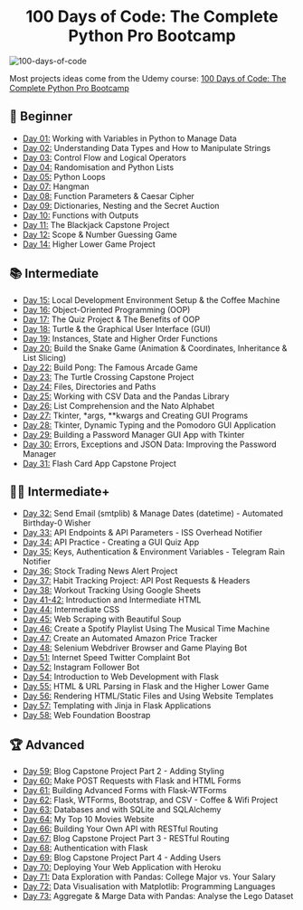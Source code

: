 <h1 align="center">100 Days of Code: The Complete Python Pro Bootcamp
</h1>

![100-days-of-code](https://user-images.githubusercontent.com/98851253/155425637-9ac7250e-52a3-429a-a679-ac619f5ff6ea.gif)

Most projects ideas come from the Udemy course: [100 Days of Code: The Complete Python Pro Bootcamp](https://www.udemy.com/course/100-days-of-code/)

## 🔰 Beginner 
- [Day 01:](day-001) Working with Variables in Python to Manage Data
- [Day 02:](day-002) Understanding Data Types and How to Manipulate Strings
- [Day 03:](day-003) Control Flow and Logical Operators
- [Day 04:](day-004) Randomisation and Python Lists
- [Day 05:](day-005) Python Loops
- [Day 07:](day-007) Hangman
- [Day 08:](day-008) Function Parameters & Caesar Cipher
- [Day 09:](day-009) Dictionaries, Nesting and the Secret Auction
- [Day 10:](day-010) Functions with Outputs
- [Day 11:](day-011) The Blackjack Capstone Project
- [Day 12:](day-012) Scope & Number Guessing Game
- [Day 14:](day-014) Higher Lower Game Project

## 📚 Intermediate
- [Day 15:](day-015) Local Development Environment Setup & the Coffee Machine
- [Day 16:](day-016) Object-Oriented Programming (OOP)
- [Day 17:](day-017) The Quiz Project & The Benefits of OOP
- [Day 18:](day-018) Turtle & the Graphical User Interface (GUI)
- [Day 19:](day-019) Instances, State and Higher Order Functions
- [Day 20:](day-020-021) Build the Snake Game (Animation & Coordinates, Inheritance & List Slicing)
- [Day 22:](day-022) Build Pong: The Famous Arcade Game
- [Day 23:](day-023) The Turtle Crossing Capstone Project
- [Day 24:](day-024) Files, Directories and Paths
- [Day 25:](day-025) Working with CSV Data and the Pandas Library
- [Day 26:](day-026) List Comprehension and the Nato Alphabet
- [Day 27:](day-027) Tkinter, *args, **kwargs and Creating GUI Programs
- [Day 28:](day-028) Tkinter, Dynamic Typing and the Pomodoro GUI Application
- [Day 29:](day-029) Building a Password Manager GUI App with Tkinter
- [Day 30:](day-030) Errors, Exceptions and JSON Data: Improving the Password Manager
- [Day 31:](day-031) Flash Card App Capstone Project

## 👨‍💻 Intermediate+
- [Day 32:](day-032) Send Email (smtplib) & Manage Dates (datetime) - Automated Birthday-0 Wisher
- [Day 33:](day-033) API Endpoints & API Parameters - ISS Overhead Notifier
- [Day 34:](day-034) API Practice - Creating a GUI Quiz App
- [Day 35:](day-035) Keys, Authentication & Environment Variables - Telegram Rain Notifier
- [Day 36:](day-036) Stock Trading News Alert Project
- [Day 37:](day-037) Habit Tracking Project: API Post Requests & Headers
- [Day 38:](day-038) Workout Tracking Using Google Sheets
- [Day 41-42:](day-041-042) Introduction and Intermediate HTML
- [Day 44:](day-044) Intermediate CSS
- [Day 45:](day-045) Web Scraping with Beautiful Soup
- [Day 46:](day-046) Create a Spotify Playlist Using The Musical Time Machine
- [Day 47:](day-047) Create an Automated Amazon Price Tracker
- [Day 48:](day-048) Selenium Webdriver Browser and Game Playing Bot
- [Day 51:](day-051) Internet Speed Twitter Complaint Bot
- [Day 52:](day-052) Instagram Follower Bot
- [Day 54:](day-054) Introduction to Web Development with Flask
- [Day 55:](day-055) HTML & URL Parsing in Flask and the Higher Lower Game
- [Day 56:](day-056) Rendering HTML/Static Files and Using Website Templates
- [Day 57:](day-057) Templating with Jinja in Flask Applications
- [Day 58:](day-058) Web Foundation Boostrap

## 🏆 Advanced
- [Day 59:](day-059) Blog Capstone Project Part 2 - Adding Styling
- [Day 60:](day-060) Make POST Requests with Flask and HTML Forms
- [Day 61:](day-061) Building Advanced Forms with Flask-WTForms
- [Day 62:](day-062) Flask, WTForms, Bootstrap, and CSV - Coffee & Wifi Project
- [Day 63:](day-063) Databases and with SQLite and SQLAlchemy
- [Day 64:](day-064) My Top 10 Movies Website
- [Day 66:](day-066) Building Your Own API with RESTful Routing
- [Day 67:](day-067) Blog Capstone Project Part 3 - RESTful Routing
- [Day 68:](day-068) Authentication with Flask
- [Day 69:](day-069) Blog Capstone Project Part 4 - Adding Users
- [Day 70:](day-070) Deploying Your Web Application with Heroku
- [Day 71:](day-071) Data Exploration with Pandas: College Major vs. Your Salary
- [Day 72:](day-072) Data Visualisation with Matplotlib: Programming Languages
- [Day 73:](day-073) Aggregate & Marge Data with Pandas: Analyse the Lego Dataset
